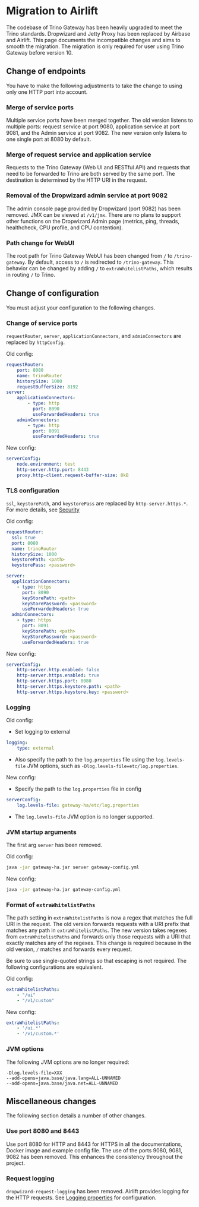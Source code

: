 # Migration to Airlift

The codebase of Trino Gateway has been heavily upgraded to meet the Trino
standards. Dropwizard and Jetty Proxy has been replaced by Airbase and Airlift.
This page documents the incompatible changes and aims to smooth the migration.
The migration is only required for user using Trino Gateway before version 10.

## Change of endpoints

You have to make the following adjustments to take the change to using only one
HTTP port into account.

### Merge of service ports

Multiple service ports have been merged together. The old version
listens to multiple ports: request service at port 9080, application service
at port 9081, and the Admin service at port 9082. The new version only
listens to one single port at 8080 by default.

### Merge of request service and application service

Requests to the Trino Gateway (Web UI and RESTful API) and requests that need to
be forwarded to Trino are both served by the same port. The destination is
determined by the HTTP URI in the request.

### Removal of the Dropwizard admin service at port 9082

The admin console page provided by Dropwizard (port 9082) has been removed.
JMX can be viewed at `/v1/jmx`. There are no plans to support other functions on
the Dropwizard Admin page (metrics, ping, threads, healthcheck, CPU profile,
and CPU contention).

### Path change for WebUI

The root path for Trino Gateway WebUI has been changed from `/` to
`/trino-gateway`. By default, access to `/` is redirected to `/trino-gateway`.
This behavior can be changed by adding `/` to `extraWhitelistPaths`, which
results in routing `/` to Trino.

## Change of configuration

You must adjust your configuration to the following changes.

### Change of service ports

`requestRouter`, `server`, `applicationConnectors`, and `adminConnectors`
are replaced by `httpConfig`.

Old config:
```yaml
requestRouter:
    port: 8080
    name: trinoRouter
    historySize: 1000
    requestBufferSize: 8192
server:
    applicationConnectors:
        - type: http
          port: 8090
          useForwardedHeaders: true
    adminConnectors:
        - type: http
          port: 8091
          useForwardedHeaders: true
```

New config:
```yaml
serverConfig:
    node.environment: test
    http-server.http.port: 8443
    proxy.http-client.request-buffer-size: 8kB
```

### TLS configuration

`ssl`, `keystorePath`, and `keystorePass` are replaced by
`http-server.https.*`. For more details, see [Security](security.md)

Old config:
```yaml
requestRouter:
  ssl: true
  port: 8080
  name: trinoRouter
  historySize: 1000
  keystorePath: <path>
  keystorePass: <password>

server:
  applicationConnectors:
    - type: https
      port: 8090
      keyStorePath: <path>
      keyStorePassword: <password>
      useForwardedHeaders: true
  adminConnectors:
    - type: https
      port: 8091
      keyStorePath: <path>
      keyStorePassword: <password>
      useForwardedHeaders: true
```

New config:
```yaml
serverConfig:
    http-server.http.enabled: false
    http-server.https.enabled: true
    http-server.https.port: 8080
    http-server.https.keystore.path: <path>
    http-server.https.keystore.key: <password>
```

### Logging

Old config:

* Set logging to external
```yaml
logging:
    type: external
```
* Also specify the path to the `log.properties` file using the `log.levels-file`
  JVM options, such as `-Dlog.levels-file=etc/log.properties`.

New config:

* Specify the path to the `log.properties` file in config
```yaml
serverConfig:
    log.levels-file: gateway-ha/etc/log.properties
```
*  The `log.levels-file` JVM option is no longer supported.

### JVM startup arguments

The first arg `server` has been removed.

Old config:
```bash
java -jar gateway-ha.jar server gateway-config.yml
```

New config:
```bash
java -jar gateway-ha.jar gateway-config.yml
```

### Format of `extraWhitelistPaths`

The path setting in `extraWhitelistPaths` is now a regex that matches the full
URI in the request. The old version forwards requests with a URI prefix that
matches any path in `extraWhitelistPaths`. The new version takes regexes from
`extraWhitelistPaths` and forwards only those requests with a URI that exactly
matches any of the regexes. This change is required because in the old
version, `/` matches and forwards every request.

Be sure to use single-quoted strings so that escaping is not required. The
following configurations are equivalent.

Old config:
```yaml
extraWhitelistPaths:
    - "/ui"
    - "/v1/custom"
```

New config:
```yaml
extraWhitelistPaths:
    - '/ui.*'
    - '/v1/custom.*'
```

### JVM options

The following JVM options are no longer required:
```
-Dlog.levels-file=XXX
--add-opens=java.base/java.lang=ALL-UNNAMED
--add-opens=java.base/java.net=ALL-UNNAMED
```

## Miscellaneous changes

The following section details a number of other changes.

### Use port 8080 and 8443

Use port 8080 for HTTP and 8443 for HTTPS in all the documentations, Docker
image and example config file. The use of the ports 9080, 9081, 9082 has been
removed. This enhances the consistency throughout the project.

### Request logging

`dropwizard-request-logging` has been removed. Airlift provides logging for the 
HTTP requests. See
[Logging properties](https://trino.io/docs/current/admin/properties-logging.html#http-server-log-enabled) 
for configuration.
